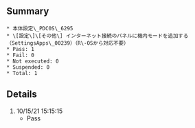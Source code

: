## Summary
	* 本体設定\_PDC0S\_6295
	* \[設定\]\[その他\] インターネット接続のパネルに機内モードを追加する（SettingsApps\_00239）（R\-OSから対応不要）
	* Pass: 1
	* Fail: 0
	* Not executed: 0
	* Suspended: 0
	* Total: 1
## Details
1. 10/15/21 15:15:15
	* Pass
